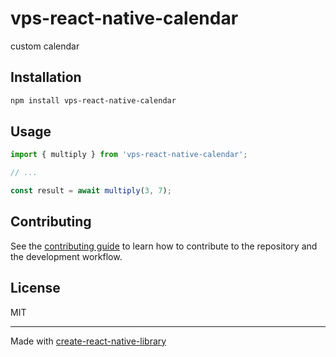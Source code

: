 # vps-react-native-calendar

custom calendar

## Installation

```sh
npm install vps-react-native-calendar
```

## Usage

```js
import { multiply } from 'vps-react-native-calendar';

// ...

const result = await multiply(3, 7);
```

## Contributing

See the [contributing guide](CONTRIBUTING.md) to learn how to contribute to the repository and the development workflow.

## License

MIT

---

Made with [create-react-native-library](https://github.com/callstack/react-native-builder-bob)
